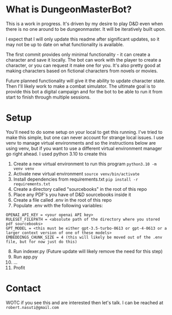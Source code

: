 # What is DungeonMasterBot?

This is a work in progress. It's driven by my desire to play D&D even when there is no one around to be dungeonmaster. It will be iteratively built upon.

I expect that I will only update this readme after significant updates, so it may not be up to date on what functionality is available.

The first commit provides only minimal functionality - it can create a character and save it locally. The bot can work with the player to create a character, or you can request it make one for you. It's also pretty good at making characters based on fictional characters from novels or movies.

Future planned functionality will give it the ability to update character state. Then I'll likely work to make a combat simulator. The ultimate goal is to provide this bot a digital campaign and for the bot to be able to run it from start to finish through multiple sessions.

# Setup

You'll need to do some setup on your local to get this running. I've tried to make this simple, but one can never account for strange local issues. I use venv to manage virtual environments and so the instructions below are using venv, but if you want to use a different virtual environment manager go right ahead. I used python 3.10 to create this

1. Create a new virtual environment to run this program
`python3.10 -m venv venv`
2. Activate new virtual environment
`source venv/bin/activate`
3. Install dependencies from requirements.txt
`pip install -r requirements.txt`
4. Create a directory called "sourcebooks" in the root of this repo 
5. Place any PDF's you have of D&D sourcebooks inside it
6. Create a file called .env in the root of this repo
7. Populate .env with the following variables:
```
OPENAI_API_KEY = <your openai API key>
RULESET_FILEPATH = <absolute path of the directory where you stored pdf sourcebooks>
GPT_MODEL = <this must be either gpt-3.5-turbo-0613 or gpt-4-0613 or a larger context version of one of these models>
EMBEDDINGS_CHUNK_SIZE = 4 (this will likely be moved out of the .env file, but for now just do this)
```
8. Run indexer.py (Future update will likely remove the need for this step)
9. Run app.py
10. ...
11. Profit

# Contact

WOTC if you see this and are interested then let's talk. I can be reached at `robert.nasuti@gmail.com`
